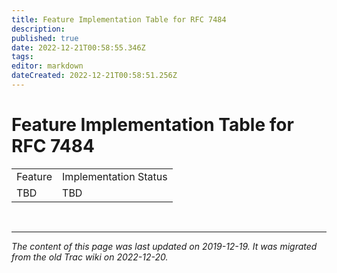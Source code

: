 ```yaml
---
title: Feature Implementation Table for RFC 7484
description: 
published: true
date: 2022-12-21T00:58:55.346Z
tags: 
editor: markdown
dateCreated: 2022-12-21T00:58:51.256Z
---
```


# Feature Implementation Table for RFC 7484


|          |                          |
|----------|--------------------------|
| Feature  |  Implementation Status   |
|  TBD     |  TBD                     |


&nbsp;
&nbsp;
&nbsp;

---

*The content of this page was last updated on 2019-12-19. It was migrated from the old Trac wiki on 2022-12-20.*